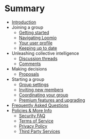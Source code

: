 # Summary

* [Introduction](README.md)
* Joining a group
   * [Getting started](getting_started.md)
   * [Navigating Loomio](reading_loomio.md)
   * [Your user profile](your_user_profile.md)
   * [Keeping up to date](keeping_up_to_date.md)
* Unleashing collective intelligence
   * [Discussion threads](discussion_threads.md)
   * [Comments](comments.md)
* Making decisions
   * [Proposals](proposals.md)
* Starting a group
   * [Group settings](group_settings.md)
   * [Inviting new members](inviting_new_members.md)
   * [Coordinating your group](coordinating_your_group.md)
   * [Premium features and upgrading](pricing.md)
* [Frequently Asked Questions](frequently_asked_questions.md)
* [Policies & More Info](policies.md)
   * [Security FAQ](security_privacy.md)
   * [Terms of Service](terms_of_service.md)
   * [Privacy Policy](privacy_policy.md)
   * [Third Party Services](third_party_services.md)
